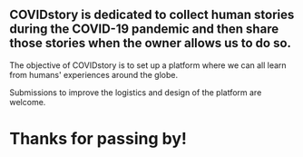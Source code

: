 ## COVIDstory is dedicated to collect human stories during the COVID-19 pandemic and then share those stories when the owner allows us to do so.

The objective of COVIDstory is to set up a platform where we can all learn from humans' experiences around the globe. 

Submissions to improve the logistics and design of the platform are welcome.

# Thanks for passing by!
